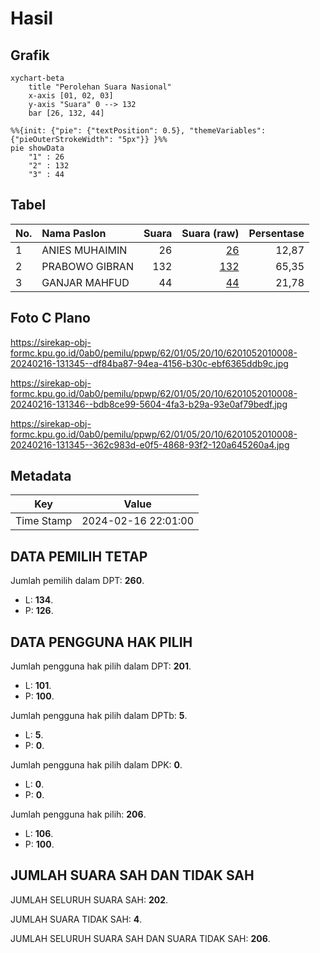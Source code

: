 # Hasil

## Grafik

```mermaid
xychart-beta
    title "Perolehan Suara Nasional"
    x-axis [01, 02, 03]
    y-axis "Suara" 0 --> 132
    bar [26, 132, 44]
```

```mermaid
%%{init: {"pie": {"textPosition": 0.5}, "themeVariables": {"pieOuterStrokeWidth": "5px"}} }%%
pie showData
    "1" : 26
    "2" : 132
    "3" : 44
```

## Tabel

| No. | Nama Paslon    | Suara | Suara (raw) | Persentase |
|:--- |:-------------- | -----:| -----------:| ----------:|
| 1   | ANIES MUHAIMIN | 26    | [26][p-1]   | 12,87      |
| 2   | PRABOWO GIBRAN | 132   | [132][p-2]  | 65,35      |
| 3   | GANJAR MAHFUD  | 44    | [44][p-3]   | 21,78      |


[p-1]: https://github.com/gigit-pemilu/pemilu-2024/blob/main/pilpres/hitung-suara/sub/62-kalimantan-tengah/sub/01-kotawaringin-barat/sub/05-pangkalan-lada/sub/2010-sungai-melawen/sub/008-tps/sub/paslon-1.txt
[p-2]: https://github.com/gigit-pemilu/pemilu-2024/blob/main/pilpres/hitung-suara/sub/62-kalimantan-tengah/sub/01-kotawaringin-barat/sub/05-pangkalan-lada/sub/2010-sungai-melawen/sub/008-tps/sub/paslon-2.txt
[p-3]: https://github.com/gigit-pemilu/pemilu-2024/blob/main/pilpres/hitung-suara/sub/62-kalimantan-tengah/sub/01-kotawaringin-barat/sub/05-pangkalan-lada/sub/2010-sungai-melawen/sub/008-tps/sub/paslon-3.txt

## Foto C Plano

https://sirekap-obj-formc.kpu.go.id/0ab0/pemilu/ppwp/62/01/05/20/10/6201052010008-20240216-131345--df84ba87-94ea-4156-b30c-ebf6365ddb9c.jpg

https://sirekap-obj-formc.kpu.go.id/0ab0/pemilu/ppwp/62/01/05/20/10/6201052010008-20240216-131346--bdb8ce99-5604-4fa3-b29a-93e0af79bedf.jpg

https://sirekap-obj-formc.kpu.go.id/0ab0/pemilu/ppwp/62/01/05/20/10/6201052010008-20240216-131345--362c983d-e0f5-4868-93f2-120a645260a4.jpg


## Metadata

| Key        | Value               |
| ---------- | ------------------- |
| Time Stamp | 2024-02-16 22:01:00 |


## DATA PEMILIH TETAP

Jumlah pemilih dalam DPT: **260**.
 * L: **134**.
 * P: **126**.

## DATA PENGGUNA HAK PILIH

Jumlah pengguna hak pilih dalam DPT: **201**.
 * L: **101**.
 * P: **100**.

Jumlah pengguna hak pilih dalam DPTb: **5**.
 * L: **5**.
 * P: **0**.

Jumlah pengguna hak pilih dalam DPK: **0**.
 * L: **0**.
 * P: **0**.

Jumlah pengguna hak pilih: **206**.
 * L: **106**.
 * P: **100**.

## JUMLAH SUARA SAH DAN TIDAK SAH

JUMLAH SELURUH SUARA SAH: **202**.

JUMLAH SUARA TIDAK SAH: **4**.

JUMLAH SELURUH SUARA SAH DAN SUARA TIDAK SAH: **206**.


